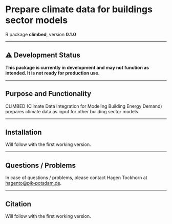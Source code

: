 # Prepare climate data for buildings sector models

R package **climbed**, version **0.1.0**

---

## ️⚠️ Development Status

**This package is currently in development and may not function as intended. It is not ready for production use.**

---

## Purpose and Functionality

CLIMBED (Climate Data Integration for Modeling Building Energy Demand) prepares climate data 
as input for other building sector models. 

---

## Installation

Will follow with the first working version.

---

## Questions / Problems

In case of questions / problems, please contact Hagen Tockhorn at <hagento@pik-potsdam.de>.

---

## Citation

Will follow with the first working version.
